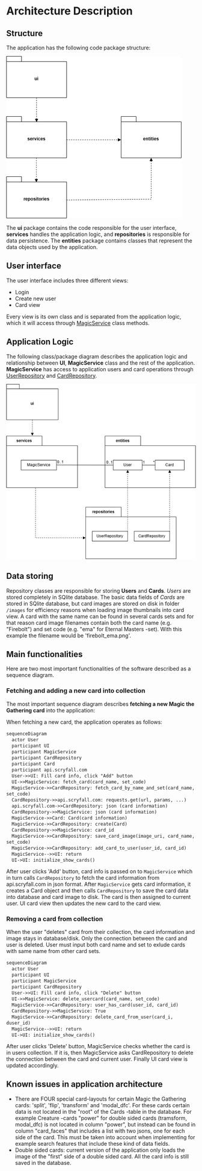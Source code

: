 # Architecture Description

## Structure

The application has the following code package structure:

![Package Structure](./pics/architecture_package.png)

The **ui** package contains the code responsible for the user interface, **services** handles the application logic, and **repositories** is responsible for data persistence. The **entities** package contains classes that represent the data objects used by the application.

## User interface

The user interface includes three different views:

- Login
- Create new user
- Card view

Every view is its own class and is separated from the application logic, which it will access through [MagicService](../src/services/magic_service.py) class methods. 

## Application Logic

The following class/package diagram describes the application logic and relationship between **UI**, **MagicService** class and the rest of the application. **MagicService** has access to application users and card operations through [UserRepository](../src/repositories/user_repository.py) and [CardRepository](../src/repositories/card_repository.py). 

![Package Structure and Classes](./pics/architecture_package_classes.png)

## Data storing

Repository classes are responsible for storing **Users** and **Cards**. *Users* are stored completely in SQlite database. The basic data fields of *Cards* are stored in SQlite database, but card images are stored on disk in folder `/images` for efficiency reasons when loading image thumbnails into card view. A card with the same name can be found in several cards sets and for that reason card image filenames contain both the card name (e.g. "Firebolt") and set code (e.g. "ema" for Eternal Masters -set). With this example the filename would be 'firebolt_ema.png'.



## Main functionalities

Here are two most important functionalities of the software described as a sequence diagram.

### Fetching and adding a new card into collection

The most important sequence diagram describes **fetching a new Magic the Gathering card** into the application:

When fetching a new card, the application operates as follows:

```mermaid
sequenceDiagram
  actor User
  participant UI
  participant MagicService
  participant CardRepository
  participant Card
  participant api.scryfall.com
  User->>UI: Fill card info, click "Add" button
  UI->>MagicService: fetch_card(card_name, set_code)
  MagicService->>CardRepository: fetch_card_by_name_and_set(card_name, set_code)
  CardRepository->>api.scryfall.com: requests.get(url, params, ...)
  api.scryfall.com->>CardRepository: json (card information)
  CardRepository->>MagicService: json (card information)
  MagicService->>Card: Card(card information)
  MagicService->>CardRepository: create(Card)
  CardRepository->>MagicService: card_id
  MagicService->>CardRepository: save_card_image(image_uri, card_name, set_code)
  MagicService->>CardRepository: add_card_to_user(user_id, card_id)
  MagicService-->>UI: return
  UI->UI: initialize_show_cards()
```

After user clicks 'Add' button, card info is passed on to `MagicService` which in turn calls `CardRepository` to fetch the card information from api.scryfall.com in json format. After `MagicService` gets card information, it creates a Card object and then calls `CardRepository` to save the card data into database and card image to disk. The card is then assigned to current user. UI card view then updates the new card to the card view.

### Removing a card from collection

When the user "deletes" card from their collection, the card information and image stays in database/disk. Only the connection between the card and user is deleted. User must input both card name and set to exlude cards with same name from other card sets.

```mermaid
sequenceDiagram
  actor User
  participant UI
  participant MagicService
  participant CardRepository
  User->>UI: Fill card info, click "Delete" button
  UI->>MagicService: delete_usercard(card_name, set_code)
  MagicService->>CardRepository: user_has_card(user_id, card_id)
  CardRepository->>MagicService: True
  MagicService->>CardRepository: delete_card_from_user(card_i, duser_id)
  MagicService-->>UI: return
  UI->UI: initialize_show_cards()
```

After user clicks 'Delete' button, MagicService checks whether the card is in users collection. If it is, then MagicService asks CardRepository to delete the connection between the card and current user. Finally UI card view is updated accordingly.

## Known issues in application architecture

- There are FOUR special card-layouts for certain Magic the Gathering cards: 'split', 'flip', 'transform' and 'modal_dfc'. For these cards certain data is not located in the "root" of the Cards -table in the database. For example Creature -cards "power" for double sided cards (tramsform, modal_dfc) is not located in column "power", but instead can be found in column "card_faces" that includes a list with two jsons, one for each side of the card. This must be taken into account when implementing for example search features that include these kind of data fields.
- Double sided cards: current version of the application only loads the image of the "first" side of a double sided card. All the card info is still saved in the database.